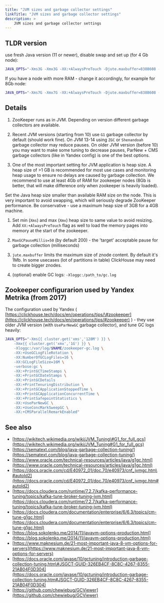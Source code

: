 ```yaml
---
title: "JVM sizes and garbage collector settings"
linkTitle: "JVM sizes and garbage collector settings"
description: >
    JVM sizes and garbage collector settings
---
```

## TLDR version

use fresh Java version (11 or newer), disable swap and set up (for 4 Gb node):

```bash
JAVA_OPTS="-Xms3G -Xmx3G -XX:+AlwaysPreTouch -Djute.maxbuffer=8388608 -XX:MaxGCPauseMillis=50"
```

If you have a node with more RAM - change it accordingly, for example for 8Gb node:

```bash
JAVA_OPTS="-Xms7G -Xmx7G -XX:+AlwaysPreTouch -Djute.maxbuffer=8388608 -XX:MaxGCPauseMillis=50"
```

## Details

1. ZooKeeper runs as in JVM. Depending on version different garbage collectors are available.

1. Recent JVM versions (starting from 10) use `G1` garbage collector by default (should work fine).
On JVM 13-14 using `ZGC` or `Shenandoah` garbage collector may reduce pauses.
On older JVM version (before 10) you may want to make some tuning to decrease pauses, ParNew + CMS garbage collectors (like in Yandex config) is one of the best options.

1. One of the most important setting for JVM application is heap size. A heap size of &gt;1 GB is recommended for most use cases and monitoring heap usage to ensure no delays are caused by garbage collection. We recommend to use at least 4Gb of RAM for zookeeper nodes (8Gb is better, that will make difference only when zookeeper is heavily loaded).

Set the Java heap size smaller than available RAM size on the node. This is very important to avoid swapping, which will seriously degrade ZooKeeper performance. Be conservative - use a maximum heap size of 3GB for a 4GB machine.

1. Set min (`Xms`) and max (`Xmx`) heap size to same value to avoid resizing. Add `XX:+AlwaysPreTouch` flag as well to load the memory pages into memory at the start of the zookeeper.

1. `MaxGCPauseMillis=50` (by default 200) - the 'target' acceptable pause for garbage collection (milliseconds)

1. `jute.maxbuffer` limits the maximum size of znode content. By default it's 1Mb. In some usecases (lot of partitions in table) ClickHouse may need to create bigger znodes.

1. (optional) enable GC logs: `-Xloggc:/path_to/gc.log`

## Zookeeper configurarion used by Yandex Metrika (from 2017)

The configuration used by Yandex ( [https://clickhouse.tech/docs/en/operations/tips/\#zookeeper](https://clickhouse.tech/docs/en/operations/tips/#zookeeper) ) - they use older JVM version (with `UseParNewGC` garbage collector), and tune GC logs heavily:

```bash
JAVA_OPTS="-Xms{{ cluster.get('xms','128M') }} \
    -Xmx{{ cluster.get('xmx','1G') }} \
    -Xloggc:/var/log/$NAME/zookeeper-gc.log \
    -XX:+UseGCLogFileRotation \
    -XX:NumberOfGCLogFiles=16 \
    -XX:GCLogFileSize=16M \
    -verbose:gc \
    -XX:+PrintGCTimeStamps \
    -XX:+PrintGCDateStamps \
    -XX:+PrintGCDetails
    -XX:+PrintTenuringDistribution \
    -XX:+PrintGCApplicationStoppedTime \
    -XX:+PrintGCApplicationConcurrentTime \
    -XX:+PrintSafepointStatistics \
    -XX:+UseParNewGC \
    -XX:+UseConcMarkSweepGC \
    -XX:+CMSParallelRemarkEnabled"
```

## See also

* [https://wikitech.wikimedia.org/wiki/JVM_Tuning\#G1_for_full_gcs](https://wikitech.wikimedia.org/wiki/JVM_Tuning#G1_for_full_gcs)
* [https://sematext.com/blog/java-garbage-collection-tuning/](https://sematext.com/blog/java-garbage-collection-tuning/)
* [https://www.oracle.com/technical-resources/articles/java/g1gc.html](https://www.oracle.com/technical-resources/articles/java/g1gc.html)
* [https://docs.oracle.com/cd/E40972_01/doc.70/e40973/cnf_jvmgc.htm\#autoId2](https://docs.oracle.com/cd/E40972_01/doc.70/e40973/cnf_jvmgc.htm#autoId2)
* [https://docs.cloudera.com/runtime/7.2.7/kafka-performance-tuning/topics/kafka-tune-broker-tuning-jvm.html](https://docs.cloudera.com/runtime/7.2.7/kafka-performance-tuning/topics/kafka-tune-broker-tuning-jvm.html)
* [https://docs.cloudera.com/documentation/enterprise/6/6.3/topics/cm-tune-g1gc.html](https://docs.cloudera.com/documentation/enterprise/6/6.3/topics/cm-tune-g1gc.html)
* [https://blog.sokolenko.me/2014/11/javavm-options-production.html](https://blog.sokolenko.me/2014/11/javavm-options-production.html)
* [https://www.maknesium.de/21-most-important-java-8-vm-options-for-servers](https://www.maknesium.de/21-most-important-java-8-vm-options-for-servers)
* [https://docs.oracle.com/javase/10/gctuning/introduction-garbage-collection-tuning.htm\#JSGCT-GUID-326EB4CF-8C8C-4267-8355-21AB04F0D304](https://docs.oracle.com/javase/10/gctuning/introduction-garbage-collection-tuning.htm#JSGCT-GUID-326EB4CF-8C8C-4267-8355-21AB04F0D304)
* [https://github.com/chewiebug/GCViewer](https://github.com/chewiebug/GCViewer)
